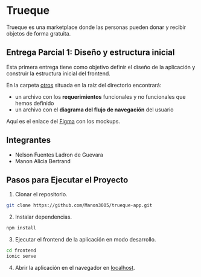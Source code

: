 # Trueque

Trueque es una marketplace donde las personas pueden donar y recibir objetos de forma gratuita.

## Entrega Parcial 1: Diseño y estructura inicial

Esta primera entrega tiene como objetivo definir el diseño de la aplicación y construir la estructura inicial del frontend.

En la carpeta [otros](./otros) situada en la raíz del directorio encontrará:
- un archivo con los **requerimientos** funcionales y no funcionales que hemos definido
- un archivo con el **diagrama del flujo de navegación** del usuario

Aquí es el enlace del [Figma](https://www.figma.com/design/QyCNtTY6XdMopfxlKUff8p/Mockups?node-id=0-1&p=f&t=oAyGktkurYPzOA1O-0) con los mockups.

## Integrantes
- Nelson Fuentes Ladron de Guevara
- Manon Alicia Bertrand

## Pasos para Ejecutar el Proyecto
1. Clonar el repositorio.
```bash
git clone https://github.com/Manon3005/trueque-app.git
```

2. Instalar dependencias.
```bash
npm install
```

3. Ejecutar el frontend de la aplicación en modo desarrollo.
```bash
cd frontend
ionic serve
```
4. Abrir la aplicación en el navegador en [localhost](http://localhost:8100).
